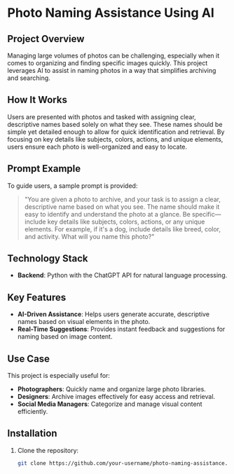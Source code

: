 # **Photo Naming Assistance Using AI**

## **Project Overview**
Managing large volumes of photos can be challenging, especially when it comes to organizing and finding specific images quickly. This project leverages AI to assist in naming photos in a way that simplifies archiving and searching.

## **How It Works**
Users are presented with photos and tasked with assigning clear, descriptive names based solely on what they see. These names should be simple yet detailed enough to allow for quick identification and retrieval. By focusing on key details like subjects, colors, actions, and unique elements, users ensure each photo is well-organized and easy to locate.

## **Prompt Example**
To guide users, a sample prompt is provided:

> "You are given a photo to archive, and your task is to assign a clear, descriptive name based on what you see. The name should make it easy to identify and understand the photo at a glance. Be specific—include key details like subjects, colors, actions, or any unique elements. For example, if it's a dog, include details like breed, color, and activity. What will you name this photo?"

## **Technology Stack**
- **Backend**: Python with the ChatGPT API for natural language processing.

## **Key Features**
- **AI-Driven Assistance**: Helps users generate accurate, descriptive names based on visual elements in the photo.
- **Real-Time Suggestions**: Provides instant feedback and suggestions for naming based on image content.
  
## **Use Case**
This project is especially useful for:
- **Photographers**: Quickly name and organize large photo libraries.
- **Designers**: Archive images effectively for easy access and retrieval.
- **Social Media Managers**: Categorize and manage visual content efficiently.

## **Installation**
1. Clone the repository:
   ```bash
   git clone https://github.com/your-username/photo-naming-assistance.git
